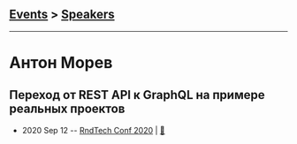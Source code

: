 ## [Events](../README.md) > [Speakers](../speakers.md)
---

# Антон Морев

## Переход от REST API к GraphQL на примере реальных проектов
- 2020 Sep 12 -- [RndTech Conf 2020](https://youtu.be/0Z94P78GHl0)  | [:notebook:](https://drive.google.com/file/d/1b59CFA2gp0Mq9G4TiNNszCt_N5XAjNZy/view)  
